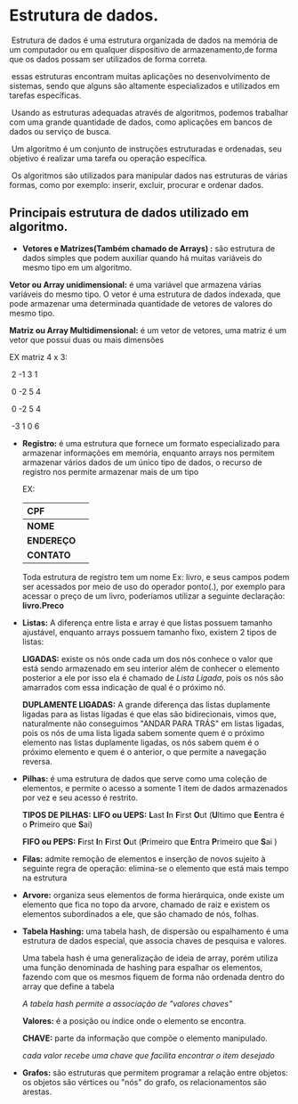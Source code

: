 # Estrutura de dados.

​	Estrutura de dados é uma estrutura organizada de dados na memória de um computador ou em qualquer dispositivo de armazenamento,de forma que os dados possam ser utilizados  de forma correta.

​	essas estruturas encontram muitas aplicações no desenvolvimento de sistemas, sendo que alguns são altamente especializados e utilizados em tarefas específicas.

​	Usando as estruturas adequadas através de algoritmos, podemos trabalhar com uma grande quantidade de dados, como aplicações em bancos de dados ou serviço de busca.

​	Um algoritmo é um conjunto de instruções estruturadas e ordenadas, seu objetivo é realizar uma tarefa ou operação específica.

​	Os algoritmos são utilizados para manipular dados nas estruturas de várias formas, como por exemplo: inserir, excluir, procurar e ordenar dados.



## Principais estrutura de dados utilizado em algoritmo.

*  **Vetores e Matrizes(Também chamado de Arrays) :** são estrutura de dados simples que podem auxiliar quando há muitas variáveis do mesmo tipo em um algoritmo. 

  **Vetor ou Array unidimensional:** é uma variável que armazena várias variáveis do mesmo tipo. O vetor é uma estrutura de dados indexada, que pode armazenar uma determinada quantidade de vetores de valores do mesmo tipo.

  **Matriz ou Array Multidimensional:** é um vetor de vetores, uma matriz é um vetor que possui duas ou mais dimensões

  EX matriz 4 x 3:  

  ​                             2 -1 3 1

  ​                             0 -2 5 4

  ​                             0 -2 5 4

  ​                             -3 1 0 6

   

* **Registro:** é uma estrutura que fornece um formato especializado para armazenar informações em memória, enquanto arrays nos permitem armazenar vários dados de um único tipo de dados, o recurso de registro nos permite armazenar mais de um tipo  

  EX:

  | CPF          |      |
  | :----------- | ---- |
  | **NOME**     |      |
  | **ENDEREÇO** |      |
  | **CONTATO**  |      |

  Toda estrutura de registro tem um nome Ex: livro, e seus campos podem ser acessados por meio de uso do operador ponto(.), por exemplo para acessar o preço de um livro, poderíamos utilizar a seguinte declaração: **livro.Preco**  

* **Listas:** A diferença entre lista e array é que listas possuem tamanho ajustável, enquanto arrays possuem tamanho fixo, existem 2 tipos de listas:

  **LIGADAS:** existe os nós onde cada um dos nós conhece o valor que está sendo armazenado em seu interior além de conhecer o elemento  posterior a ele por isso ela é chamado de *Lista Ligada*, pois os nós são amarrados com essa indicação de qual é o próximo nó.  

  **DUPLAMENTE LIGADAS:** A grande diferença das listas duplamente ligadas para as listas ligadas é que elas são bidirecionais, vimos que, naturalmente não conseguimos "ANDAR PARA TRÁS" em listas ligadas, pois os nós de uma  lista ligada sabem somente quem é o próximo elemento nas listas duplamente ligadas, os nós sabem quem é o próximo elemento e quem é o anterior, o que permite a navegação reversa.  

* **Pilhas:** é uma estrutura de dados que serve como uma coleção de elementos, e permite o acesso a somente 1 item de dados armazenados por vez e seu acesso é restrito.

  **TIPOS DE PILHAS:** **LIFO ou UEPS:** **L**ast **I**n **F**irst **O**ut (**U**ltimo que **E**entra é o **P**rimeiro que **S**ai)

  **FIFO ou PEPS:** **F**irst **I**n **F**irst **O**ut (**P**rimeiro que **E**ntra **P**rimeiro que **S**ai )

* **Filas:** admite remoção de elementos e inserção de novos sujeito à seguinte regra de operação: elimina-se o elemento que está mais tempo na estrutura

* **Arvore:** organiza seus elementos de forma hierárquica, onde existe um elemento que fica no topo da arvore, chamado de  raiz e existem os elementos subordinados a ele, que são chamado de nós, folhas. 

* **Tabela Hashing:** uma tabela hash, de dispersão ou espalhamento é uma estrutura de dados especial, que associa chaves de pesquisa e valores.

  Uma tabela hash é uma generalização de ideia de array, porém utiliza uma função denominada de hashing para espalhar os elementos, fazendo com que os mesmos fiquem de forma não ordenada dentro do array que define a tabela

  *A tabela hash permite a associação de "valores chaves"*

  **Valores:** é a posição ou índice onde o elemento se encontra.

  **CHAVE:** parte da informação que compõe o elemento manipulado.

  *cada valor recebe uma chave que facilita encontrar o item desejado* 

* **Grafos:** são estruturas que permitem programar a relação entre objetos: os objetos são  vértices ou "nós" do grafo, os relacionamentos são arestas.